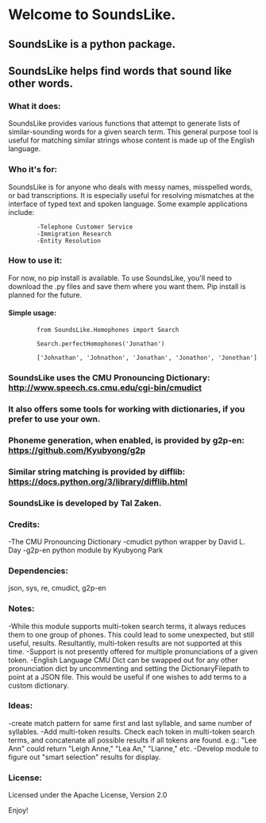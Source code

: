 # Welcome to SoundsLike. 

## SoundsLike is a python package. 
## SoundsLike helps find words that sound like other words.

### What it does:

SoundsLike provides various functions that attempt to generate lists of similar-sounding words for a given search term. This general purpose tool is useful for matching similar strings whose content is made up of the English language.

### Who it's for:

SoundsLike is for anyone who deals with messy names, misspelled words, or bad transcriptions. It is especially useful for resolving mismatches at the interface of typed text and spoken language. Some example applications include:

            -Telephone Customer Service
            -Immigration Research
            -Entity Resolution

### How to use it:

For now, no pip install is available. To use SoundsLike, you'll need to download the .py files and save them where you want them. Pip install is planned for the future.

#### Simple usage:

            from SoundsLike.Homophones import Search

            Search.perfectHomophones('Jonathan')

            ['Johnathan', 'Johnathon', 'Jonathan', 'Jonathon', 'Jonothan']
            
### SoundsLike uses the CMU Pronouncing Dictionary: http://www.speech.cs.cmu.edu/cgi-bin/cmudict
### It also offers some tools for working with dictionaries, if you prefer to use your own. 
### Phoneme generation, when enabled, is provided by g2p-en: https://github.com/Kyubyong/g2p
### Similar string matching is provided by difflib: https://docs.python.org/3/library/difflib.html

### SoundsLike is developed by Tal Zaken.

### Credits:
-The CMU Pronouncing Dictionary
-cmudict python wrapper by David L. Day
-g2p-en python module by Kyubyong Park

### Dependencies:
      
json, sys, re, cmudict, g2p-en
 
### Notes:
-While this module supports multi-token search terms, it always reduces them to one group of phones. This could lead to some unexpected, but still useful, results. Resultantly, multi-token results are not supported at this time.
-Support is not presently offered for multiple pronunciations of a given token.
-English Language CMU Dict can be swapped out for any other pronunciation dict by uncommenting and setting the DictionaryFilepath to point at a JSON file. This would be useful if one wishes to add terms to a custom dictionary.

### Ideas:

-create match pattern for same first and last syllable, and same number of syllables.
-Add multi-token results. Check each token in multi-token search terms, and concatenate all possible results if all tokens are found. e.g.: "Lee Ann" could return "Leigh Anne," "Lea An," "Lianne," etc.
-Develop module to figure out "smart selection" results for display.

### License:

Licensed under the Apache License, Version 2.0

Enjoy!



